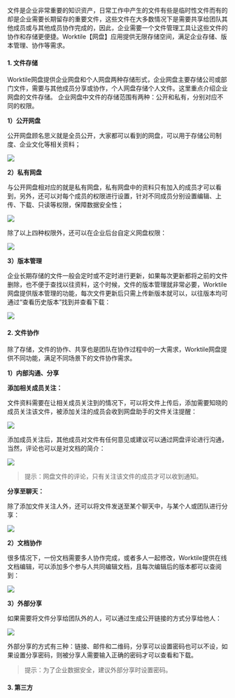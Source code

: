 文件是企业非常重要的知识资产，日常工作中产生的文件有些是临时性文件而有的却是企业需要长期留存的重要文件，这些文件在大多数情况下是需要共享给团队其他成员或与其他成员协作完成的，因此，企业需要一个文件管理工具让这些文件的协作和存储更便捷。Worktile【网盘】应用提供无限存储空间，满足企业存储、版本管理、协作等需求。

#### 1. 文件存储

Worktile网盘提供企业网盘和个人网盘两种存储形式，企业网盘主要存储公司或部门文件，需要与其他成员分享或协作，个人网盘存储个人文件。这里重点介绍企业网盘的文件存储。
企业网盘中文件的存储范围有两种：公开和私有，分别对应不同的权限。

**1）公开网盘**

公开网盘顾名思义就是全员公开，大家都可以看到的网盘，可以用于存储公司制度、企业文化等相关资料；

![](/assets/网盘-公开网盘.png)

**2）私有网盘**

与公开网盘相对应的就是私有网盘，私有网盘中的资料只有加入的成员才可以看到，另外，还可以对每个成员的权限进行设置，针对不同成员分别设置编辑、上传、下载、只读等权限，保障数据安全性；

![](/assets/网盘-私有网盘.png)

除了以上四种权限外，还可以在企业后台自定义网盘权限：

![](/assets/网盘-权限设置.png)

**3）版本管理**

企业长期存储的文件一般会定时或不定时进行更新，如果每次更新都将之前的文件删除，也不便于查找以往资料，这个时候，文件的版本管理就非常必要，Worktile网盘提供版本管理的功能，每次文件更新后只需上传新版本就可以，以往版本均可通过“查看历史版本”找到并查看下载：

![](/assets/网盘-版本管理.png)

#### 2. 文件协作

除了存储，文件的协作、共享也是团队在协作过程中的一大需求，Worktile网盘提供不同功能，满足不同场景下的文件协作需求。

**1）内部沟通、分享**

**添加相关成员关注：**

文件资料需要在让相关成员关注到的情况下，可以将文件上传后，添加需要知晓的成员关注该文件，被添加关注的成员会收到网盘助手的文件关注提醒：

![](/assets/网盘-添加关注人.png)

添加成员关注后，其他成员对文件有任何意见或建议可以通过网盘评论进行沟通，当然，评论也可以是对文档的简介：

![](/assets/网盘-评论.png)

> 提示：网盘文件的评论，只有关注该文件的成员才可以收到通知。

**分享至聊天：**

除了添加文件关注人外，还可以将文件发送至某个聊天中，与某个人或团队进行分享：

![](/assets/网盘-分享至聊天.png)

**2）文档协作**

很多情况下，一份文档需要多人协作完成，或者多人一起修改，Worktile提供在线文档编辑，可以添加多个参与人共同编辑文档，且每次编辑后的版本都可以查阅到：

![](/assets/网盘-在线文档.png)

**3）外部分享**

如果需要将文件分享给团队外的人，可以通过生成公开链接的方式分享给他人：

![](/assets/网盘-外部分享.png)

外部分享的方式有三种：链接、邮件和二维码，分享可以设置密码也可以不设，如果设置分享密码，则被分享人需要输入正确的密码才可以查看和下载。

>提示：为了企业数据安全，建议外部分享时设置密码。

#### 3. 第三方








